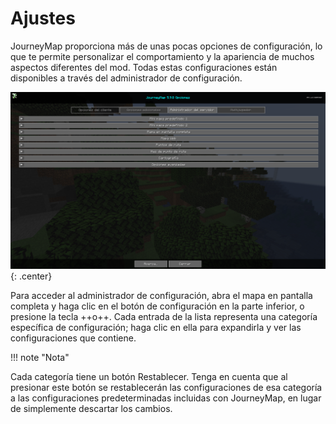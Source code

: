 # **Ajustes**

JourneyMap proporciona más de unas pocas opciones de configuración, lo que te permite personalizar el comportamiento y la apariencia de muchos aspectos diferentes del mod. Todas estas configuraciones están disponibles a través del administrador de configuración.

![Descripción general](../../img/settings/client/overview.png){: .center}

Para acceder al administrador de configuración, abra el mapa en pantalla completa y haga clic en el botón de configuración en la parte inferior, o presione la tecla ++o++. Cada entrada de la lista representa una categoría específica de configuración; haga clic en ella para expandirla y ver las configuraciones que contiene.

!!! note "Nota"

 Cada categoría tiene un botón Restablecer. Tenga en cuenta que al presionar este botón se restablecerán las configuraciones de esa categoría a las configuraciones predeterminadas incluidas con JourneyMap, en lugar de simplemente descartar los cambios.